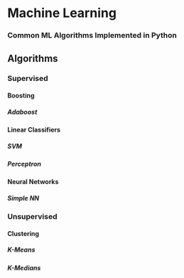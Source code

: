 # Machine Learning

### Common ML Algorithms Implemented in Python

## Algorithms

### Supervised

#### Boosting

##### Adaboost

#### Linear Classifiers

##### SVM

##### Perceptron

#### Neural Networks

##### Simple NN

### Unsupervised

#### Clustering

##### K-Means

##### K-Medians
